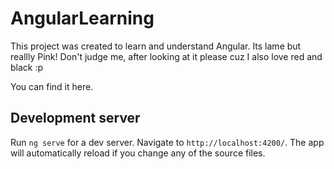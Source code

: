 # AngularLearning

This project was created to learn and understand Angular. Its lame but reallly Pink! Don't judge me, after looking at it please cuz I also love red and black :p  

You can find it here. 

## Development server

Run `ng serve` for a dev server. Navigate to `http://localhost:4200/`. The app will automatically reload if you change any of the source files.


